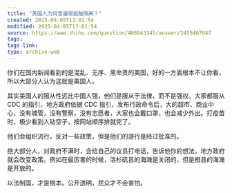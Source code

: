 ```yaml
---
title: "美国人为何普遍很抵触隔离？"
created: 2025-04-05T13:01:54
modified: 2025-04-05T13:01:54
source: https://www.zhihu.com/question/408043345/answer/2455467047
tags:
tags-link:
type: archive-web
---
```

你们在国内新闻看到的是混乱、无序、黑命贵的美国，好的一方面根本不让你看，所以大部分人认为这就是美国人。

其实美国人的服从性远比中国人强，他们是服从于法律，而不是强权。大家都服从 CDC 的指引，地方政府依据 CDC 指引，发布行政命令后，大的超市、商业中心，没有城管，没有警察，没有志愿者，大家也会戴口罩，也会减少外出。打疫苗时，极少看到人钻空子，按网站顺序排就完了。

他们会组织流行，反对一些政策，但是他们的游行是经过批准的。

绝大部分人，对政府不满时，会给自己的议员打电话，告诉他你的想法，地方政府就会改变政策。例如在最厉害的时候，洛杉矶县的海滩是关闭的，但是橙县的海滩是开放的。

以法制国，才是根本。公开透明，民众才不会害怕。